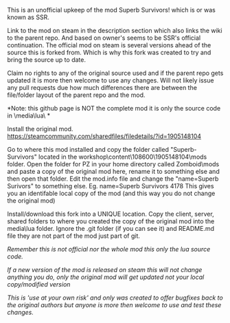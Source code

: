   This is an unofficial upkeep of the mod Superb Survivors! which is or was known as SSR.
  
  Link to the mod on steam in the description section which also links the wiki to the parent repo.
And based on owner's seems to be SSR's official continuation.  The official mod on steam is several versions
ahead of the source this is forked from.   Which is why this fork was created to try and bring the source up to date.

  Claim no rights to any of the original source used and if the parent repo gets updated
it is more then welcome to use any changes.  Will not likely issue any pull requests due how much differences there are between the file/folder layout of the parent repo and the mod.

  *Note: this github page is NOT the complete mod it is only the source code in \media\lua\ *
  
  Install the original mod. https://steamcommunity.com/sharedfiles/filedetails/?id=1905148104
  
  Go to where this mod installed and copy the folder called "Superb-Survivors" located in the workshop\content\108600\1905148104\mods folder.  Open the folder for PZ in your home directory called Zomboid\mods and paste a copy of the original mod here, rename it to something else and then open that folder.  Edit the mod.info file and change the "name=Superb Surivors" to something else. Eg. name=Superb Survivors 4178  This gives you an identifable local copy of the mod (and this way you do not change the original mod)

  Install/download this fork into a UNIQUE location.  Copy the client, server, shared folders to where you created the copy of the original mod into the media\lua folder.  Ignore the .git folder (if you can see it) and README.md file they are not part of the mod just part of git.  

  *Remember this is not official nor the whole mod this only the lua source code.*
  
  *If a new version of the mod is released on steam this will not change anything you do, only the original mod will get updated not your local copy/modified version*
  
  *This is 'use at your own risk' and only was created to offer bugfixes back to the original authors but anyone is more then welcome to use and test these changes.*
